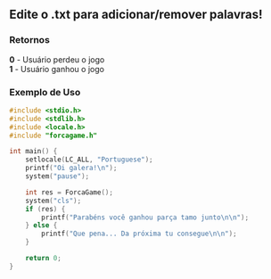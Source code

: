 ## Edite o .txt para adicionar/remover palavras!

### Retornos
**0** - Usuário perdeu o jogo  
**1** - Usuário ganhou o jogo

### Exemplo de Uso
```c
#include <stdio.h>
#include <stdlib.h>
#include <locale.h>
#include "forcagame.h"

int main() {
    setlocale(LC_ALL, "Portuguese");
    printf("Oi galera!\n");
    system("pause");

    int res = ForcaGame();
    system("cls");
    if (res) {
        printf("Parabéns você ganhou parça tamo junto\n\n");
    } else {
        printf("Que pena... Da próxima tu consegue\n\n");
    }

    return 0;
}
```
